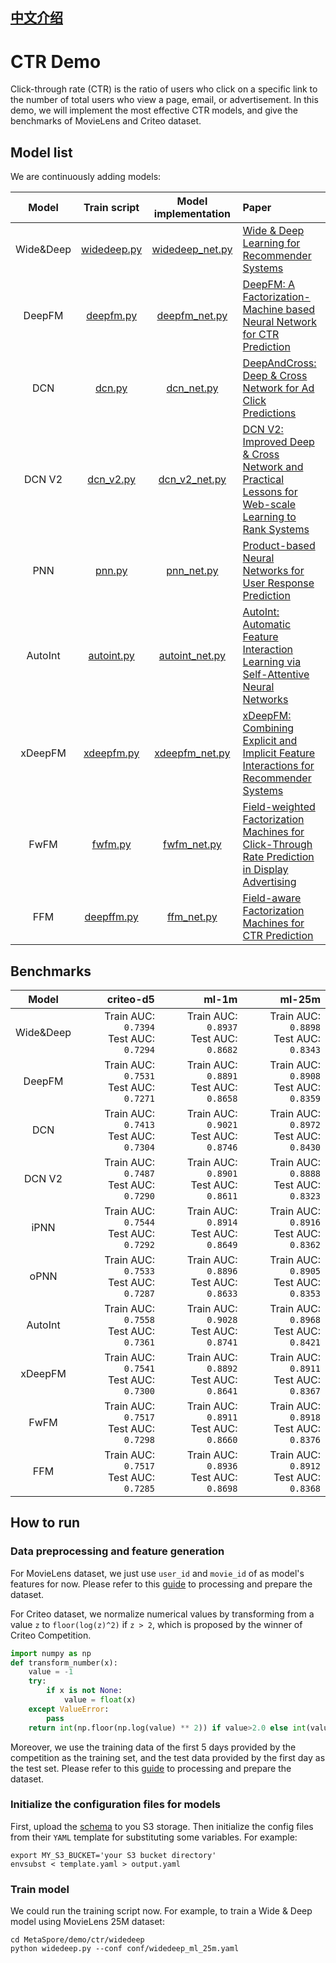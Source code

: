 ## [中文介绍](README-CN.md)

# CTR Demo

Click-through rate (CTR) is the ratio of users who click on a specific link to the number of total users who view a page,
email, or advertisement.
In this demo, we will implement the most effective CTR models, and give the benchmarks of MovieLens and Criteo dataset.

## Model list
We are continuously adding models:

|   Model   |            Train script             |                 Model implementation                  | Paper                                                                                                                                  |
|:---------:|:-----------------------------------:|:-----------------------------------------------------:|:---------------------------------------------------------------------------------------------------------------------------------------|
| Wide&Deep | [widedeep.py](widedeep/widedeep.py) | [widedeep_net.py](../../python/algos/widedeep_net.py) | [Wide & Deep Learning for Recommender Systems](https://dl.acm.org/doi/pdf/10.1145/2988450.2988454)                                     |
|  DeepFM   |    [deepfm.py](deepfm/deepfm.py)    |   [deepfm_net.py](../../python/algos/deepfm_net.py)   | [DeepFM: A Factorization-Machine based Neural Network for CTR Prediction](https://arxiv.org/pdf/1703.04247.pdf)                        |
|    DCN    |        [dcn.py](dcn/dcn.py)         |      [dcn_net.py](../../python/algos/dcn_net.py)      | [DeepAndCross: Deep & Cross Network for Ad Click Predictions](https://dl.acm.org/doi/pdf/10.1145/3124749.3124754)                      |
|  DCN V2   |    [dcn_v2.py](dcn_v2/dcn_v2.py)    |   [dcn_v2_net.py](../../python/algos/dcn_v2_net.py)   | [DCN V2: Improved Deep & Cross Network and Practical Lessons for Web-scale Learning to Rank Systems](https://arxiv.org/abs/2008.13535) |
|    PNN    |        [pnn.py](pnn/pnn.py)         |      [pnn_net.py](../../python/algos/pnn_net.py)      | [Product-based Neural Networks for User Response Prediction](https://arxiv.org/pdf/1611.00144.pdf)                                     |
|  AutoInt  |  [autoint.py](autoint/autoint.py)   |  [autoint_net.py](../../python/algos/autoint_net.py)  | [AutoInt: Automatic Feature Interaction Learning via Self-Attentive Neural Networks](https://arxiv.org/abs/1810.11921)                 |
|  xDeepFM  |  [xdeepfm.py](xdeepfm/xdeepfm.py)   |  [xdeepfm_net.py](../../python/algos/xdeepfm_net.py)  | [xDeepFM: Combining Explicit and Implicit Feature Interactions for Recommender Systems](https://arxiv.org/pdf/1803.05170.pdf)          |
|   FwFM    |       [fwfm.py](fwfm/fwfm.py)       |     [fwfm_net.py](../../python/algos/fwfm_net.py)     | [Field-weighted Factorization Machines for Click-Through Rate Prediction in Display Advertising](https://arxiv.org/pdf/1806.03514.pdf) |
|   FFM     |     [deepffm.py](ffm/ffm.py)|  [ffm_net.py](../../python/algos/ffm_net.py)  | [Field-aware Factorization Machines for CTR Prediction](https://www.csie.ntu.edu.tw/~cjlin/papers/ffm.pdf)

## Benchmarks
|   Model   |                                       criteo-d5 |                                           ml-1m |                                          ml-25m |
|:---------:|------------------------------------------------:|------------------------------------------------:|------------------------------------------------:|
| Wide&Deep | Train AUC:  `0.7394` <br /> Test AUC:  `0.7294` | Train AUC:  `0.8937` <br /> Test AUC:  `0.8682` | Train AUC:  `0.8898` <br /> Test AUC:  `0.8343` |
|  DeepFM   | Train AUC:  `0.7531` <br /> Test AUC:  `0.7271` | Train AUC:  `0.8891` <br /> Test AUC:  `0.8658` | Train AUC:  `0.8908` <br /> Test AUC:  `0.8359` |
|    DCN    | Train AUC:  `0.7413` <br /> Test AUC:  `0.7304` | Train AUC:  `0.9021` <br /> Test AUC:  `0.8746` | Train AUC:  `0.8972` <br /> Test AUC:  `0.8430` |
|  DCN V2   | Train AUC:  `0.7487` <br /> Test AUC:  `0.7290` | Train AUC:  `0.8901` <br /> Test AUC:  `0.8611` | Train AUC:  `0.8888` <br /> Test AUC:  `0.8323` |
|   iPNN    | Train AUC:  `0.7544` <br /> Test AUC:  `0.7292` | Train AUC:  `0.8914` <br /> Test AUC:  `0.8649` | Train AUC:  `0.8916` <br /> Test AUC:  `0.8362` |
|   oPNN    | Train AUC:  `0.7533` <br /> Test AUC:  `0.7287` | Train AUC:  `0.8896` <br /> Test AUC:  `0.8633` | Train AUC:  `0.8905` <br /> Test AUC:  `0.8353` |
|  AutoInt  | Train AUC:  `0.7558` <br /> Test AUC:  `0.7361` | Train AUC:  `0.9028` <br /> Test AUC:  `0.8741` | Train AUC:  `0.8968` <br /> Test AUC:  `0.8421` |
|  xDeepFM  | Train AUC:  `0.7541` <br /> Test AUC:  `0.7300` | Train AUC:  `0.8892` <br /> Test AUC:  `0.8641` | Train AUC:  `0.8911` <br /> Test AUC:  `0.8367` |
|   FwFM    | Train AUC:  `0.7517` <br /> Test AUC:  `0.7298` | Train AUC:  `0.8911` <br /> Test AUC:  `0.8660` | Train AUC:  `0.8918` <br /> Test AUC:  `0.8376` |
|   FFM     | Train AUC:  `0.7517` <br /> Test AUC:  `0.7285` | Train AUC:  `0.8936` <br /> Test AUC:  `0.8698` | Train AUC:  `0.8912` <br /> Test AUC:  `0.8368` |

## How to run

### Data preprocessing and feature generation
For MovieLens dataset, we just use `user_id` and `movie_id` of as model's features for now. Please refer to this [guide](../dataset/README.md) to processing and prepare the dataset.

For Criteo dataset, we normalize numerical values by transforming from a value `z` to `floor(log(z)^2)` if `z > 2`, which is proposed by the winner of Criteo Competition. 
```python
import numpy as np
def transform_number(x):
    value = -1
    try:
        if x is not None:
            value = float(x)
    except ValueError:
        pass
    return int(np.floor(np.log(value) ** 2)) if value>2.0 else int(value)
```
Moreover, we use the training data of the first 5 days provided by the competition as the training set, and the test data provided by the first day as the test set. Please refer to this [guide](../dataset/README.md) to processing and prepare the dataset.

### Initialize the configuration files for models
First, upload the [schema](schema) to you S3 storage.
Then initialize the config files from their `YAML` template for substituting some variables. For example:
```shell
export MY_S3_BUCKET='your S3 bucket directory'
envsubst < template.yaml > output.yaml 
```

### Train model
We could run the training script now. For example, to train a Wide & Deep model using MovieLens 25M dataset:
```shell
cd MetaSpore/demo/ctr/widedeep
python widedeep.py --conf conf/widedeep_ml_25m.yaml
```